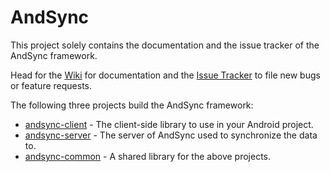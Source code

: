 AndSync
=======

This project solely contains the documentation and the issue tracker of the AndSync framework.

Head for the [Wiki](https://github.com/inovex/AndSync/wiki) for documentation and the [Issue Tracker](https://github.com/inovex/AndSync/issues)
to file new bugs or feature requests.

The following three projects build the AndSync framework:

* [andsync-client](https://github.com/inovex/andsync-client) - The client-side library to use in your Android project.
* [andsync-server](https://github.com/inovex/andsync-server) - The server of AndSync used to synchronize the data to.
* [andsync-common](https://github.com/inovex/andsync-commonos) - A shared library for the above projects.

